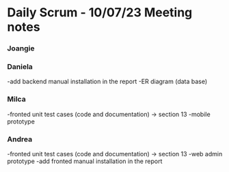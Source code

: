 # Daily Scrum  - 10/07/23 Meeting notes

### Joangie


### Daniela
-add backend manual installation in the report
-ER diagram (data base)

### Milca
-fronted unit test cases (code and documentation) -> section 13
-mobile prototype

### Andrea
-fronted unit test cases (code and documentation) -> section 13
-web admin prototype
-add fronted manual installation in the report

